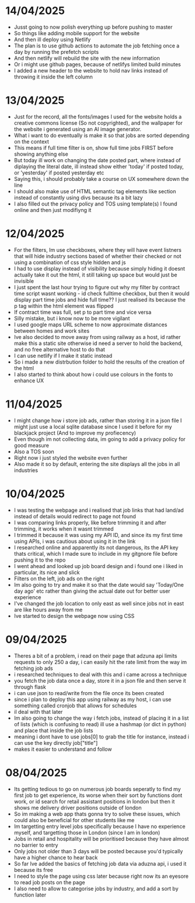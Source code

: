 # 14/04/2025
- Jusst going to now polish everything up before pushing to master
- So things like adding mobile support for the website
- And then ill deploy using Netlify
- The plan is to use github actions to automate the job fetching once a day by running the prefetch scripts
- And then netlify will rebuild the site with the new information
- Or i might use github pages, because of netlifys limited build minutes
- I added a new header to the website to hold nav links instead of throwing it inside the left column

# 13/04/2025
- Just for the record, all the fonts/images I used for the website holds a creative commons license (So not copyrighted), and the wallpaper for the website i generated using an AI image generator.
- What i want to do eventually is make it so that jobs are sorted depending on the context
- This means if full time filter is on, show full time jobs FIRST before showing anything else
- But today ill work on changing the date posted part, where instead of diplaying the literal date, ill instead show either 'today' if posted today, or 'yesterday' if posted yesterday etc
- Saying this, i should probably take a course on UX somewhere down the line
- I should also make use of HTML semantic tag elements like section instead of constantly using divs because its a bit lazy
- I also filled out the privacy policy and TOS using template(s) I found online and then just modifiyng it

# 12/04/2025
- For the filters, Im use checkboxes, where they will have event listners that will hide industry sections based of whether their checked or not using a combination of css style hidden and js
- I had to use display instead of visibility because simply hiding it doesnt actually take it out the html, it still taking up space but would just be invisible
- I just spent the last hour trying to figure out why my filter by contract time script wasnt working - id check fulltime checkbox, but then it would display part time jobs and hide full time?? I just realised its because the p tag within the html element was flipped
- If contract time was full, set p to part time and vice versa
- Silly mistake, but i know now to be more vigilant
- I used google maps URL scheme to now approximate distances between homes and work sites
- Ive also decided to move away from using railway as a host, id rather make this a static site otherwise id need a server to hold the backend, and no free alternative host to do that
- I can use netlify if I make it static instead
- So i made a new distrbution folder to hold the results of the creation of the html
- I also started to think about how i could use colours in the fonts to enhance UX

# 11/04/2025
- I might change how i store job ads, rather than storing it in a json file I might just use a local sqlite database since I used it before for my blackjack project (And to improve my profiecency)
- Even though im not collecting data, im going to add a privacy policy for good measure
- Also a TOS soon
- Right now i just styled the website even further
- Also made it so by default, entering the site displays all the jobs in all industries

# 10/04/2025
- I was testing the webpage and i realised that job links that had land/ad instead of details would redirect to page not found
- I was comparing links properly, like before trimming it and after trimming, it works when it wasnt trimmed
- I trimmed it because it was using my API ID, and since its my first time using APIs, i was cautious about using it in the link
- I researched online and apparently its not dangerous, its the API key thats critical, which I made sure to include in my gitgnore file before pushing it to the repo
- I went ahead and looked up job board design and i found one i liked in particular, its nice and slick
- Filters on the left, job ads on the right
- Im also going to try and make it so that the date would say 'Today/One day ago' etc rather than giving the actual date out for better user experience
- I've changed the job location to only east as well since jobs not in east are like hours away from me
- Ive started to design the webpage now using CSS

# 09/04/2025
- Theres a bit of a problem, i read on their page that adzuna api limits requests to only 250 a day, i can easily hit the rate limit from the way im fetching job ads
- i researched techniques to deal with this and i came across a technique
- you fetch the job data once a day, store it in a json file and then serve it through flask
- i can use json to read/write from the file once its been created
- since i plan to deploy this app using railway as my host, i can use something called cronjob that allows for schedules
- il deal with that later
- Im also going to change the way i fetch jobs, instead of placing it in a list of lists (which is confusing to read) ill use a hashmap (or dict in python) and place that inside the job lists
- meaning i dont have to use jobs[0] to grab the title for instance, instead i can use the key directly job["title"] 
- makes it easier to understand and follow

# 08/04/2025
- Its getting tedious to go on numerous job boards seperatly to find my first job to get experience, its worse when their sort by functions dont work, or id search for retail assistant positions in london but then it shows me delivery driver positions outside of london
- So im making a web app thats gonna try to solve these issues, which could also be beneficial for other students like me
- Im targetting entry level jobs specifically because I have no experience myself, and targetting those in London (since I am in london)
- Jobs in retail and hospitality will be prioritised because they have almost no barrier to entry
- Only jobs not older than 3 days will be posted because you'd typically have a higher chance to hear back
- So far Ive added the basics of fetching job data via aduzna api, i used it because its free
- I need to style the page using css later because right now its an eyesore to read job posts on the page
- I also need to allow to categorise jobs by industry, and add a sort by function later